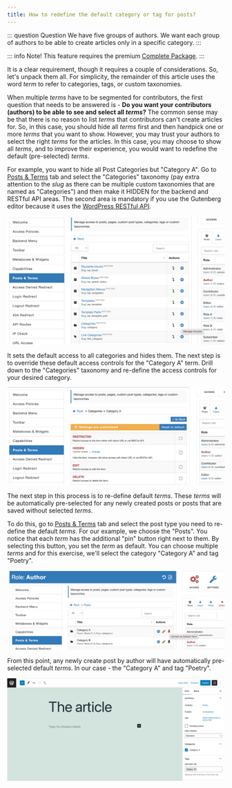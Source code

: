 ```yaml
---
title: How to redefine the default category or tag for posts?
---
```


::: question Question
We have five groups of authors. We want each group of authors to be able to create articles only in a specific category.
:::

::: info Note!
This feature requires the premium [Complete Package](/premium).
:::

It is a clear requirement, though it requires a couple of considerations. So, let's unpack them all. For simplicity, the remainder of this article uses the word _term_ to refer to categories, tags, or custom taxonomies.

When multiple _terms_ have to be segmented for contributors, the first question that needs to be answered is - **Do you want your contributors (authors) to be able to see and select all _terms_?** The common sense may be that there is no reason to list _terms_ that contributors can't create articles for. So, in this case, you should hide all _terms_ first and then handpick one or more _terms_ that you want to show. However, you may trust your authors to select the right _terms_ for the articles. In this case, you may choose to show all _terms_, and to improve their experience, you would want to redefine the default (pre-selected) _terms_.

For example, you want to hide all Post Categories but "Category A". Go to [Posts & Terms](/plugin/advanced-access-manager/service/post-term) tab and select the "Categories" taxonomy (pay extra attention to the _slug_ as there can be multiple custom taxonomies that are named as "Categories") and then make it HIDDEN for the backend and RESTful API areas. The second area is mandatory if you use the Gutenberg editor because it uses the [WordPress RESTful API](https://developer.wordpress.org/rest-api/).

![AAM Category Taxonomy](./assets/aam-categories-taxonomy.png)

It sets the default access to all categories and hides them. The next step is to override these default access controls for the "Category A" term. Drill down to the "Categories" taxonomy and re-define the access controls for your desired category.

![AAM Override Category Settings](./assets/aam-override-category-settings.png)

The next step in this process is to re-define default _terms_. These _terms_ will be automatically pre-selected for any newly created posts or posts that are saved without selected _terms_.

To do this, go to [Posts & Terms](/plugin/advanced-access-manager/service/post-term) tab and select the post type you need to re-define the default _terms_. For our example, we choose the "Posts". You notice that each _term_ has the additional "pin" button right next to them. By selecting this button, you set the _term_ as default. You can choose multiple _terms_ and for this exercise, we'll select the category "Category A" and tag "Poetry".

![AAM Define Default Category](./assets/aam-pin-default-category.png)

From this point, any newly create post by author will have automatically pre-selected default _terms_. In our case - the "Category A" and tag "Poetry".

![AAM Preselected Terms](./assets/aam-preselected-terms.png)